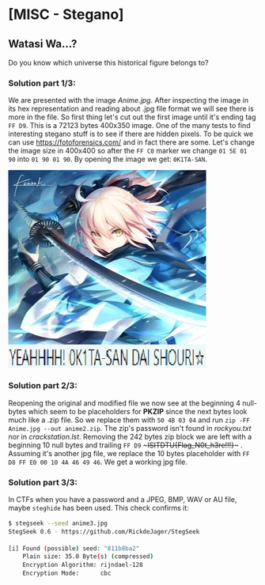 # [MISC - Stegano]
## Watasi Wa...?
Do you know which universe this historical figure belongs to?

### Solution part 1/3:
We are presented with the image *Anime.jpg*. After inspecting the image in its hex representation and reading about .jpg file format we will see there is more in the file. So first thing let's cut out the first image until it's ending tag `FF D9`.  This is a 72123 bytes 400x350 image. One of the many tests to find interesting stegano stuff is to see if there are hidden pixels. To be quick we can use https://fotoforensics.com/ and in fact there are some. Let's change the image size in 400x400 so after the `FF C0` marker we change `01 5E 01 90` into `01 90 01 90`. By opening the image we get: `0K1TA-SAN`.

![first file](./images/anime1.jpg)

### Solution part 2/3:
Reopening the original and modified file we now see at the beginning 4 null-bytes which seem to be placeholders for **PKZIP** since the next bytes look much like a .zip file. So we replace them with `50 4B 03 04` and run `zip -FF Anime.jpg --out anime2.zip`. The zip's password isn't found in *rockyou.txt* nor in *crackstation.lst*. Removing the 242 bytes zip block we are left with a beginning 10 null bytes and trailing `FF D9` ~~~ISITDTU{Flag_N0t_h3re!!!}~~~ . Assuming it's another jpg file, we replace the 10 bytes placeholder with `FF D8 FF E0 00 10 4A 46 49 46`. We get a working jpg file.

### Solution part 3/3:
In CTFs when you have a password and a JPEG, BMP, WAV or AU file, maybe `steghide` has been used. This check confirms it:
```bash
$ stegseek --seed anime3.jpg 
StegSeek 0.6 - https://github.com/RickdeJager/StegSeek

[i] Found (possible) seed: "811b8ba2"            
	Plain size: 35.0 Byte(s) (compressed)
	Encryption Algorithm: rijndael-128
	Encryption Mode:      cbc
```

